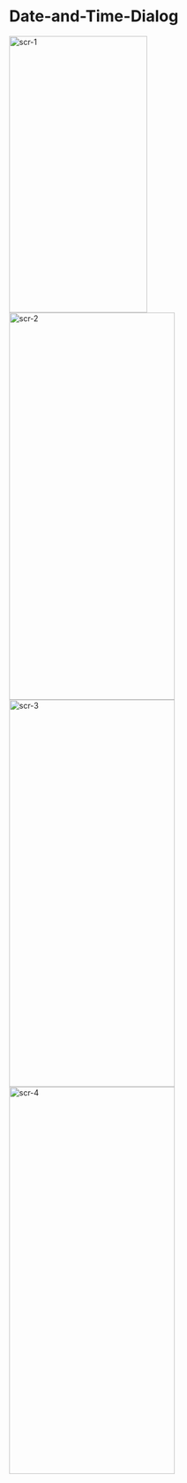 # Date-and-Time-Dialog
<img src="https://github.com/mdshadab41/Date-and-Time-Dialog/assets/97763170/1287a4e4-379b-471f-8c15-26517c743ada" alt="scr-1" width="250" height="500">
<img src="https://github.com/mdshadab41/Date-and-Time-Dialog/assets/97763170/bdc2061c-6053-476c-a05a-fd8a94dda949" alt="scr-2" width="300" height="700">
<img src="https://github.com/mdshadab41/Date-and-Time-Dialog/assets/97763170/b08d6270-78d8-4bfb-a26e-7e5584af486e" alt="scr-3" width="300" height="700">
<img src="https://github.com/mdshadab41/Date-and-Time-Dialog/assets/97763170/ffc56ee9-9064-407d-b9a6-614d1dc63393" alt="scr-4" width="300" height="700">




